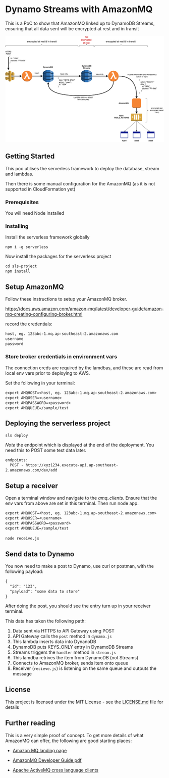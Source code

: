 # Dynamo Streams with AmazonMQ 

This is a PoC to show that AmazonMQ linked up to DynamoDB Streams, ensuring that all data sent will be encrypted at rest and in transit


![Architecture](architecture.png)


## Getting Started

This poc utilises the serverless framework to deploy the database, stream and lambdas. 

Then there is some manual configuration for the AmazonMQ (as it is not supported in CloudFormation yet)

### Prerequisites

You will need Node installed



### Installing

Install the serverless framework globally

```
npm i -g serverless
```

Now install the packages for the serverless project

```
cd sls-project
npm install
```

## Setup AmazonMQ

Follow these instructions to setup your AmazonMQ broker.

https://docs.aws.amazon.com/amazon-mq/latest/developer-guide/amazon-mq-creating-configuring-broker.html

record the credentials:
```
host, eg. 123abc-1.mq.ap-southeast-2.amazonaws.com
username
password
```

### Store broker credentials in environment vars

The connection creds are required by the lamdbas, and these are read from local env vars prior to deploying to AWS.

Set the following in your terminal:
```
export AMQHOST=<host, eg. 123abc-1.mq.ap-southeast-2.amazonaws.com>
export AMQUSER=<username>
export AMQPASSWORD=<password>
export AMQQUEUE=/sample/test
```

## Deploying the serverless project

```
sls deploy
```

*Note* the endpoint which is displayed at the end of the deployment. You need this to POST some test data later.

```
endpoints:
  POST - https://xyz1234.execute-api.ap-southeast-2.amazonaws.com/dev/add
```

## Setup a receiver 

Open a terminal window and navigate to the *amq_clients*. Ensure that the env vars from above are set in this terminal. Then run node app.

```
export AMQHOST=<host, eg. 123abc-1.mq.ap-southeast-2.amazonaws.com>
export AMQUSER=<username>
export AMQPASSWORD=<password>
export AMQQUEUE=/sample/test

node receive.js
```


## Send data to Dynamo

You now need to make a post to Dynamo, use curl or postman, with the following payload:

```
{
  "id": "123",
  "payload": "some data to store"
}
```

After doing the post, you should see the entry turn up in your receiver terminal.

This data has taken the following path:

1. Data sent via HTTPS to API Gateway using POST
2. API Gateway calls the `post` method in `dynamo.js`
3. This lambda inserts data into DynanoDB
4. DynamoDB puts KEYS_ONLY entry in DynamoDB Streams
5. Streams triggers the `handler` method in `stream.js`
6. This lamdba retrives the item from DynamoDB (not Streams)
7. Connects to AmazonMQ broker, sends item onto queue
8. Receiver (`recieve.js`) is listening on the same queue and outputs the message


## License

This project is licensed under the MIT License - see the [LICENSE.md](LICENSE.md) file for details

## Further reading

This is a very simple proof of concept. To get more details of what AmazonMQ can offer, the following are good starting places:

  * [Amazon MQ landing page](https://aws.amazon.com/amazon-mq/)

  * [AmazonMQ Developer Guide pdf](https://docs.aws.amazon.com/amazon-mq/latest/developer-guide/amazon-mq-dg.pdf)

  * [Apache ActiveMQ cross language clients](http://activemq.apache.org/connectivity.html)


